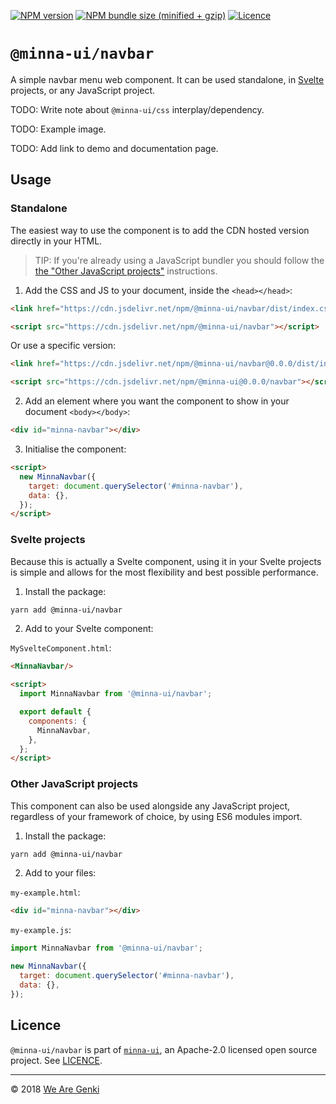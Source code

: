 <!-- markdownlint-disable first-line-h1 ol-prefix -->

[![NPM version](https://img.shields.io/npm/v/@minna-ui/navbar.svg)](https://www.npmjs.com/package/@minna-ui/navbar)
[![NPM bundle size (minified + gzip)](https://img.shields.io/bundlephobia/minzip/@minna-ui/navbar.svg)](https://bundlephobia.com/result?p=@minna-ui/navbar)
[![Licence](https://img.shields.io/npm/l/@minna-ui/navbar.svg)](https://github.com/WeAreGenki/minna-ui/blob/master/LICENCE)

# `@minna-ui/navbar`

A simple navbar menu web component. It can be used standalone, in [Svelte](https://svelte.technology/guide) projects, or any JavaScript project.

TODO: Write note about `@minna-ui/css` interplay/dependency.

TODO: Example image.

TODO: Add link to demo and documentation page.

## Usage

### Standalone

The easiest way to use the component is to add the CDN hosted version directly in your HTML.

> TIP: If you're already using a JavaScript bundler you should follow the [the "Other JavaScript projects"](#other-javascript-projects) instructions.

1. Add the CSS and JS to your document, inside the `<head></head>`:

```html
<link href="https://cdn.jsdelivr.net/npm/@minna-ui/navbar/dist/index.css" rel="stylesheet"/>

<script src="https://cdn.jsdelivr.net/npm/@minna-ui/navbar"></script>
```

Or use a specific version:

```html
<link href="https://cdn.jsdelivr.net/npm/@minna-ui/navbar@0.0.0/dist/index.css" rel="stylesheet"/>

<script src="https://cdn.jsdelivr.net/npm/@minna-ui@0.0.0/navbar"></script>
```

2. Add an element where you want the component to show in your document `<body></body>`:

```html
<div id="minna-navbar"></div>
```

3. Initialise the component:

```html
<script>
  new MinnaNavbar({
    target: document.querySelector('#minna-navbar'),
    data: {},
  });
</script>
```

### Svelte projects

Because this is actually a Svelte component, using it in your Svelte projects is simple and allows for the most flexibility and best possible performance.

1. Install the package:

```sh
yarn add @minna-ui/navbar
```

2. Add to your Svelte component:

`MySvelteComponent.html`:

```html
<MinnaNavbar/>

<script>
  import MinnaNavbar from '@minna-ui/navbar';

  export default {
    components: {
      MinnaNavbar,
    },
  };
</script>
```

### Other JavaScript projects

This component can also be used alongside any JavaScript project, regardless of your framework of choice, by using ES6 modules import.

1. Install the package:

```sh
yarn add @minna-ui/navbar
```

2. Add to your files:

`my-example.html`:

```html
<div id="minna-navbar"></div>
```

`my-example.js`:

```js
import MinnaNavbar from '@minna-ui/navbar';

new MinnaNavbar({
  target: document.querySelector('#minna-navbar'),
  data: {},
});
```

## Licence

`@minna-ui/navbar` is part of [`minna-ui`](https://github.com/WeAreGenki/minna-ui), an Apache-2.0 licensed open source project. See [LICENCE](https://github.com/WeAreGenki/minna-ui/blob/master/LICENCE).

-----

© 2018 [We Are Genki](https://wearegenki.com)
